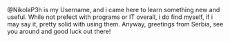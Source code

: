 @NikolaP3h is my Username, and i came here to learn something new and useful.
While not prefect with programs or IT overall, i do find myself, if i may say it, pretty solid with using them.
Anyway, greetings from Serbia, see you around and good luck out there!
